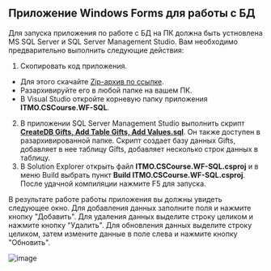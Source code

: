 ## Приложение Windows Forms для работы с БД
Для запуска приложения по работе с БД на ПК должна быть устновлена MS SQL Server и SQL Server Management Studio. 
Вам необходимо предварительно выполнить следующие действия:
1. Скопировать код приложения.
- Для этого скачайте [Zip-архив по ссылке](https://download-directory.github.io/?url=https%3A%2F%2Fgithub.com%2Fdmitriyteteruk%2FITMO.CSCourse.WinForms%2Ftree%2Fmaster%2FITMO.CSCourse.WF-SQL%2F). 
- Разархивируйте его в любой папке на вашем ПК. 
- В Visual Studio откройте корневую папку приложения **ITMO.CSCourse.WF-SQL**. 
2. В приложении SQL Server Management Studio выполнить скрипт [**CreateDB Gifts, Add Table Gifts, Add Values.sql**](https://github.com/dmitriyteteruk/ITMO.CSCourse.WinForms/blob/master/ITMO.CSCourse.WF-SQL/CreateDB%20Gifts%2C%20Add%20Table%20Gifts%2C%20Add%20Values.sql). Он также доступен в разархивированной папке.
Скрипт создает базу данных Gifts, добавляет в нее таблицу Gifts, добавляет несколько строк данных в таблицу.
3. В Solution Explorer открыть файл **ITMO.CSCourse.WF-SQL.csproj** и в меню Build выбрать пункт **Build ITMO.CSCourse.WF-SQL.csproj**. После удачной компиляции нажмите F5 для запуска.

В результате работе работы приложения вы должны увидеть следующее окно. 
Для добавления данных заполните поля и нажмите кнопку "Добавить".
Для удаления данных выделите строку целиком и нажмите кнопку "Удалить".
Для обновления данных выделите строку целиком, затем измените данные в поле слева и нажмите кнопку "Обновить".

![image](https://user-images.githubusercontent.com/34028526/151665988-91e80322-b615-4bf4-97c0-23ec681b6a00.png)
